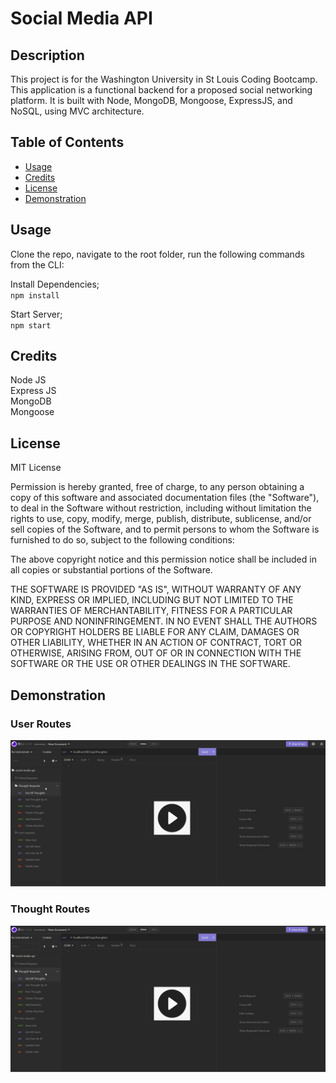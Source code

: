 # Social Media API

## Description 

This project is for the Washington University in St Louis Coding Bootcamp. This application is a functional backend for a proposed social networking platform. It is built with Node, MongoDB, Mongoose, ExpressJS, and NoSQL, using MVC architecture.
## Table of Contents 

* [Usage](#usage)
* [Credits](#credits)
* [License](#license)
* [Demonstration](#demonstration)

## Usage 

Clone the repo, navigate to the root folder, run the following commands from the CLI:     

Install Dependencies;    
`npm install`

Start Server;     
`npm start`     

## Credits


Node JS  
Express JS    
MongoDB     
Mongoose     
  

## License

MIT License

Permission is hereby granted, free of charge, to any person obtaining a copy
of this software and associated documentation files (the "Software"), to deal
in the Software without restriction, including without limitation the rights
to use, copy, modify, merge, publish, distribute, sublicense, and/or sell
copies of the Software, and to permit persons to whom the Software is
furnished to do so, subject to the following conditions:

The above copyright notice and this permission notice shall be included in all
copies or substantial portions of the Software.

THE SOFTWARE IS PROVIDED "AS IS", WITHOUT WARRANTY OF ANY KIND, EXPRESS OR
IMPLIED, INCLUDING BUT NOT LIMITED TO THE WARRANTIES OF MERCHANTABILITY,
FITNESS FOR A PARTICULAR PURPOSE AND NONINFRINGEMENT. IN NO EVENT SHALL THE
AUTHORS OR COPYRIGHT HOLDERS BE LIABLE FOR ANY CLAIM, DAMAGES OR OTHER
LIABILITY, WHETHER IN AN ACTION OF CONTRACT, TORT OR OTHERWISE, ARISING FROM,
OUT OF OR IN CONNECTION WITH THE SOFTWARE OR THE USE OR OTHER DEALINGS IN THE
SOFTWARE.

## Demonstration
   
### User Routes
[![image](/public/assets/images/screenshot.png)](https://drive.google.com/file/d/1tTLHuZOMOjcDd1FemPJdmWgoE0saI3Qy/view)
 


### Thought Routes

[![image](/public/assets/images/screenshot.png)](https://drive.google.com/file/d/1KCAxPtkHZdXeFfX9p6DA77O8S-OFj330/view)





